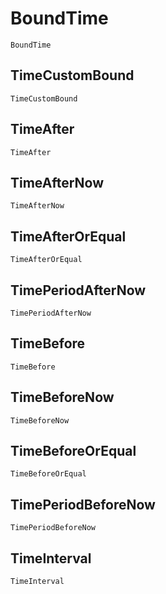 # BoundTime

```@docs
BoundTime
```

## TimeCustomBound

```@docs
TimeCustomBound
```

## TimeAfter

```@docs
TimeAfter
```

## TimeAfterNow

```@docs
TimeAfterNow
```

## TimeAfterOrEqual

```@docs
TimeAfterOrEqual
```

## TimePeriodAfterNow

```@docs
TimePeriodAfterNow
```

## TimeBefore

```@docs
TimeBefore
```

## TimeBeforeNow

```@docs
TimeBeforeNow
```

## TimeBeforeOrEqual

```@docs
TimeBeforeOrEqual
```

## TimePeriodBeforeNow

```@docs
TimePeriodBeforeNow
```

## TimeInterval

```@docs
TimeInterval
```